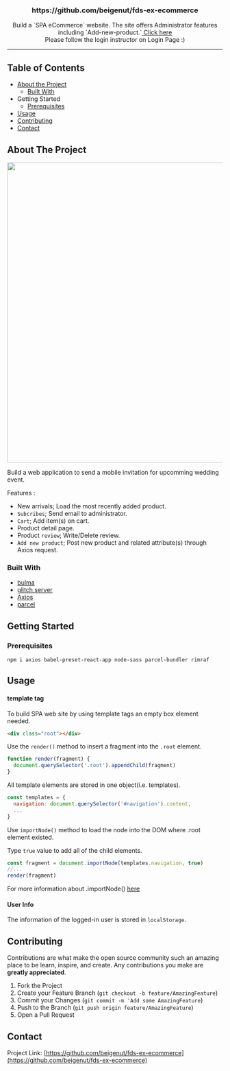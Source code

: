 <p align="center">
  <h3 align="center">https://github.com/beigenut/fds-ex-ecommerce</h3>
  <p align="center">
  Build a `SPA eCommerce` website. The site offers Administrator features including `Add-new-product.`<a href="https://ecommerce-json.netlify.com" target="_blank"> Click here</a> <br>
  Please follow the login instructor on Login Page :)
</p>
</p>

_ _ _


## Table of Contents

* [About the Project](#about-the-project)
  * [Built With](#built-with)
* Getting Started
  * [Prerequisites](#prerequisites)
* [Usage](#usage)
* [Contributing](#contributing)
* [Contact](#contact)

## About The Project

<img src="https://drive.google.com/uc?export=view&id=1e7Dr29ARsXYjOBy8DvPqR627GFeDDFiK" width="700px">

Build a web application to send a mobile invitation for upcomming wedding event.

Features :

- New arrivals; Load the most recently added product. 
- `Subcribes`; Send email to administrator.
- `Cart`; Add item(s) on cart.
- Product detail page.
- Product `review`; Write/Delete review. 
- `Add new product`; Post new product and related attribute(s) through Axios request.



### Built With
* [bulma](https://bulma.io)
* [glitch server](https://glitch.com/)
* [Axios](https://github.com/axios/axios)
* [parcel](https://parceljs.org/)


<!-- GETTING STARTED -->
## Getting Started

### Prerequisites
 
`npm i axios babel-preset-react-app node-sass parcel-bundler rimraf`

<!-- USAGE EXAMPLES -->
## Usage

#### template tag 

To build SPA web site by using template tags an empty box element needed. 

```html
<div class="root"></div>
```

Use the `render()` method to insert a fragment into the `.root` element.

```js
function render(fragment) {
  document.querySelector('.root').appendChild(fragment)
}
```

All template elements are stored in one object(i.e. templates).

```js
const templates = {   
  navigation: document.querySelector('#navigation').content,
  ...
}
```

Use `importNode()` method to load the node into the DOM where .root element existed. 

Type `true` value to add all of the child elements.

```js
const fragment = document.importNode(templates.navigation, true)
//...
render(fragment)
```

For more information about .importNode() [here](https://developer.mozilla.org/ko/docs/Web/API/Document/importNode)

#### User Info

The information of the logged-in user is stored in `localStorage.`




<!-- CONTRIBUTING -->
## Contributing

Contributions are what make the open source community such an amazing place to be learn, inspire, and create. Any contributions you make are **greatly appreciated**.

1. Fork the Project
2. Create your Feature Branch (`git checkout -b feature/AmazingFeature`)
3. Commit your Changes (`git commit -m 'Add some AmazingFeature`)
4. Push to the Branch (`git push origin feature/AmazingFeature`)
5. Open a Pull Request



<!-- CONTACT -->
## Contact

Project Link: [https://github.com/beigenut/fds-ex-ecommerce](https://github.com/beigenut/fds-ex-ecommerce)



